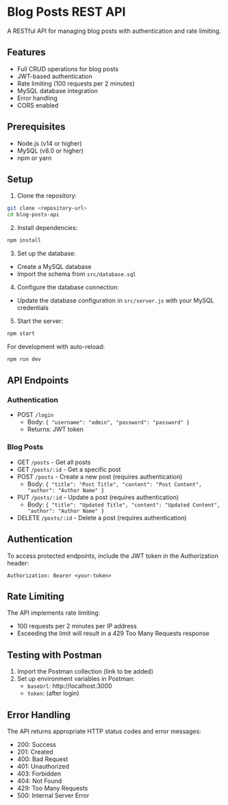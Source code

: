 # Blog Posts REST API

A RESTful API for managing blog posts with authentication and rate limiting.

## Features

- Full CRUD operations for blog posts
- JWT-based authentication
- Rate limiting (100 requests per 2 minutes)
- MySQL database integration
- Error handling
- CORS enabled

## Prerequisites

- Node.js (v14 or higher)
- MySQL (v8.0 or higher)
- npm or yarn

## Setup

1. Clone the repository:
```bash
git clone <repository-url>
cd blog-posts-api
```

2. Install dependencies:
```bash
npm install
```

3. Set up the database:
- Create a MySQL database
- Import the schema from `src/database.sql`

4. Configure the database connection:
- Update the database configuration in `src/server.js` with your MySQL credentials

5. Start the server:
```bash
npm start
```

For development with auto-reload:
```bash
npm run dev
```

## API Endpoints

### Authentication
- POST `/login`
  - Body: `{ "username": "admin", "password": "password" }`
  - Returns: JWT token

### Blog Posts
- GET `/posts` - Get all posts
- GET `/posts/:id` - Get a specific post
- POST `/posts` - Create a new post (requires authentication)
  - Body: `{ "title": "Post Title", "content": "Post Content", "author": "Author Name" }`
- PUT `/posts/:id` - Update a post (requires authentication)
  - Body: `{ "title": "Updated Title", "content": "Updated Content", "author": "Author Name" }`
- DELETE `/posts/:id` - Delete a post (requires authentication)

## Authentication

To access protected endpoints, include the JWT token in the Authorization header:
```
Authorization: Bearer <your-token>
```

## Rate Limiting

The API implements rate limiting:
- 100 requests per 2 minutes per IP address
- Exceeding the limit will result in a 429 Too Many Requests response

## Testing with Postman

1. Import the Postman collection (link to be added)
2. Set up environment variables in Postman:
   - `baseUrl`: http://localhost:3000
   - `token`: (after login)

## Error Handling

The API returns appropriate HTTP status codes and error messages:
- 200: Success
- 201: Created
- 400: Bad Request
- 401: Unauthorized
- 403: Forbidden
- 404: Not Found
- 429: Too Many Requests
- 500: Internal Server Error 